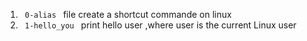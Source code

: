 1. <code> 0-alias </code> file create a shortcut commande on linux
2. <code> 1-hello_you </code> print hello user ,where user is the current Linux user
